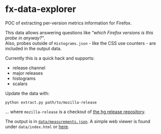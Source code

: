# fx-data-explorer
POC of extracting per-version metrics information for Firefox.  

This data allows answering questions like *"which Firefox versions is this probe in anyway?"*.  
Also, probes outside of `Histograms.json` - like the CSS use counters - are included in the output data.

Currently this is a quick hack and supports:
* release channel
* major releases
* histograms
* scalars

Update the data with:
```
python extract.py path/to/mozilla-release
```  
... where `mozilla-release` is a checkout of [the hg release repository](https://hg.mozilla.org/releases/mozilla-release/).

The output is in [`data/measurements.json`](https://github.com/georgf/fx-data-explorer/blob/master/data/measurements.json). A simple web viewer is found under `data/index.html` or [here](http://georgf.github.io/fx-data-explorer/index.html).
